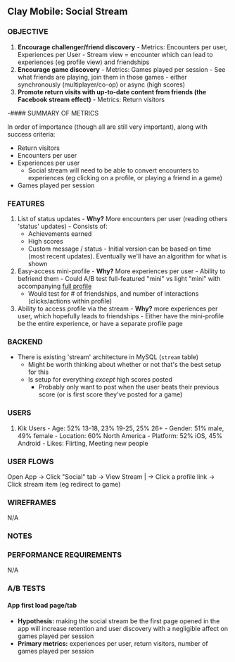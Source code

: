 ## Clay Mobile: Social Stream

### OBJECTIVE

  1. **Encourage challenger/friend discovery**
    - Metrics: Encounters per user, Experiences per User
    - Stream view = encounter which can lead to experiences (eg profile view) and friendships
  2. **Encourage game discovery**
    - Metrics: Games played per session
    - See what friends are playing, join them in those games - either synchronously (multiplayer/co-op) or async (high scores)
  3. **Promote return visits with up-to-date content from friends (the Facebook stream effect)**
    - Metrics: Return visitors

-#### SUMMARY OF METRICS

In order of importance (though all are still very important), along with success criteria:
  - Return visitors
  - Encounters per user
  - Experiences per user
    - Social stream will need to be able to convert encounters to experiences (eg clicking on a profile, or playing a friend in a game)
  - Games played per session

### FEATURES

  1. List of status updates
    - **Why?** More encounters per user (reading others 'status' updates)
    - Consists of:
      - Achievements earned
      - High scores
      - Custom message / status
    - Initial version can be based on time (most recent updates). Eventually we'll have an algorithm for what is shown
  2. Easy-access mini-profile
    - **Why?** More experiences per user
    - Ability to befriend them
    - Could A/B test full-featured "mini" vs light "mini" with accompanying [full profile](./profile.md)
      - Would test for # of friendships, and number of interactions (clicks/actions within profile)
  3. Ability to access profile via the stream
    - **Why?** more experiences per user, which hopefully leads to friendships
    - Either have the mini-profile be the entire experience, or have a separate profile page

### BACKEND

  - There is existing 'stream' architecture in MySQL (`stream` table)
    - Might be worth thinking about whether or not that's the best setup for this
    - Is setup for everything *except* high scores posted
      - Probably only want to post when the user beats their previous score (or is first score they've posted for a game)

### USERS

  1. Kik Users
    - Age: 52% 13-18, 23% 19-25, 25% 26+
    - Gender: 51% male, 49% female
    - Location: 60% North America
    - Platform: 52% iOS, 45% Android
    - Likes: Flirting, Meeting new people

### USER FLOWS

Open App -> Click "Social" tab -> View Stream
                                              |
                                               -> Click a profile link
                                               -> Click stream item (eg redirect to game)

### WIREFRAMES
N/A

### NOTES

### PERFORMANCE REQUIREMENTS
N/A

### A/B TESTS

#### App first load page/tab

  - **Hypothesis:** making the social stream be the first page opened in the app will increase retention and user discovery with a negligible affect on games played per session
  - **Primary metrics:** experiences per user, return visitors, number of games played per session
